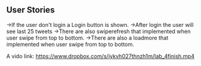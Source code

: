 ## User Stories 

->If the user don't login a Login button is shown.
->After login the user will see last 25 tweets
->There are also swiperefresh that implemented when user swipe from top to bottom.
->There are also a loadmore that implemented when user swipe from top to bottom.



A vido link: https://www.dropbox.com/s/jykvh027thnzh1m/lab_4finish.mp4
